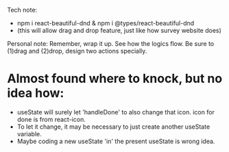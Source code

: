 Tech note:
- npm i react-beautiful-dnd & npm i @types/react-beautiful-dnd
- (this will allow drag and drop feature, just like how survey website does)

Personal note:
Remember, wrap it up. See how the logics flow.
Be sure to (1)drag and (2)drop, design two actions specially.

# Almost found where to knock, but no idea how:
- useState will surely let 'handleDone' to also change that icon.
icon for done is from react-icon.
- To let it change, it may be necessary to just create another useState variable.
- Maybe coding a new useState 'in' the present useState is wrong idea.